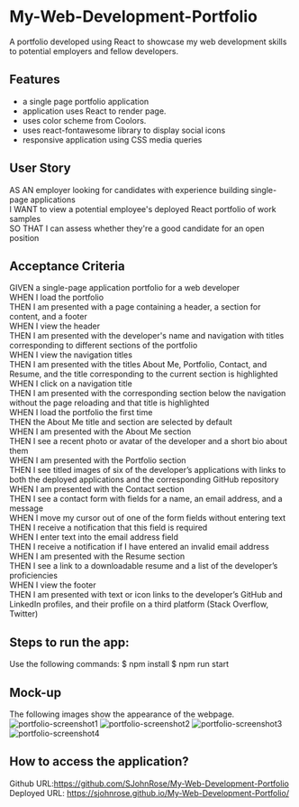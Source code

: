 # My-Web-Development-Portfolio
A portfolio developed using React to showcase my web development skills to potential employers and fellow developers.

## Features
- a single page portfolio application
- application uses React to render page.
- uses color scheme from Coolors.
- uses react-fontawesome library to display social icons
- responsive application using CSS media queries

## User Story
AS AN employer looking for candidates with experience building single-page applications  
I WANT to view a potential employee's deployed React portfolio of work samples  
SO THAT I can assess whether they're a good candidate for an open position  

## Acceptance Criteria
GIVEN a single-page application portfolio for a web developer  
WHEN I load the portfolio  
THEN I am presented with a page containing a header, a section for content, and a footer  
WHEN I view the header  
THEN I am presented with the developer's name and navigation with titles corresponding to different sections of the portfolio  
WHEN I view the navigation titles  
THEN I am presented with the titles About Me, Portfolio, Contact, and Resume, and the title corresponding to the current section is highlighted  
WHEN I click on a navigation title  
THEN I am presented with the corresponding section below the navigation without the page reloading and that title is highlighted  
WHEN I load the portfolio the first time  
THEN the About Me title and section are selected by default  
WHEN I am presented with the About Me section  
THEN I see a recent photo or avatar of the developer and a short bio about them  
WHEN I am presented with the Portfolio section  
THEN I see titled images of six of the developer’s applications with links to both the deployed applications and the corresponding GitHub repository  
WHEN I am presented with the Contact section  
THEN I see a contact form with fields for a name, an email address, and a message  
WHEN I move my cursor out of one of the form fields without entering text  
THEN I receive a notification that this field is required  
WHEN I enter text into the email address field  
THEN I receive a notification if I have entered an invalid email address  
WHEN I am presented with the Resume section  
THEN I see a link to a downloadable resume and a list of the developer’s proficiencies  
WHEN I view the footer  
THEN I am presented with text or icon links to the developer’s GitHub and LinkedIn profiles, and their profile on a third platform (Stack Overflow, Twitter)   

## Steps to run the app:
Use the following commands:
$ npm install
$ npm run start

## Mock-up
The following images show the appearance of the webpage.
![portfolio-screenshot1](https://user-images.githubusercontent.com/115912745/234014548-6669e993-c0a7-4c19-ae02-85a6e36aab31.JPG)
![portfolio-screenshot2](https://user-images.githubusercontent.com/115912745/234014628-ff35bb4c-b6d0-4e4f-935c-68b121db1f8a.JPG)
![portfolio-screenshot3](https://user-images.githubusercontent.com/115912745/234014704-439351b7-442c-42a4-97cf-acfa8356d3e0.JPG)
![portfolio-screenshot4](https://user-images.githubusercontent.com/115912745/234014758-d9190d48-a5dc-459e-a67e-63a7469619bc.JPG)


## How to access the application?
Github URL:https://github.com/SJohnRose/My-Web-Development-Portfolio  
Deployed URL: https://sjohnrose.github.io/My-Web-Development-Portfolio/ 
